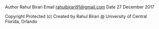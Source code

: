 Author	Rahul Birari
Email   rahulbirari91@gmail.com
Date	27 December 2017

Copyright Protected (c)
	Created by Rahul Birari @ University of Central Florida, Orlando
